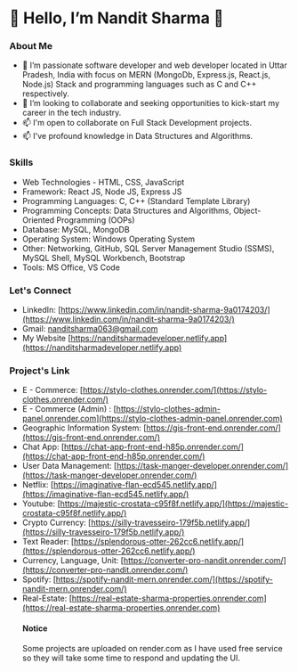 # 👋 Hello, I’m Nandit Sharma 👋
### About Me
- 🌱 I’m passionate software developer and web developer located in Uttar Pradesh, India with focus on MERN (MongoDb, Express.js, React.js, Node.js) Stack and programming languages such as C and C++ respectively.
- 🌱 I’m looking to collaborate and seeking opportunities to kick-start my career in the tech industry.
- 📫 I'm open to collaborate on Full Stack Development projects.
- 📫 I've profound knowledge in Data Structures and Algorithms.
### Skills
- Web Technologies - HTML, CSS, JavaScript
-	Framework: React JS, Node JS, Express JS
-	Programming Languages: C, C++ (Standard Template Library)              
-	Programming Concepts: Data Structures and Algorithms, Object-Oriented Programming (OOPs)
-	Database: MySQL, MongoDB
-	Operating System: Windows Operating System
-	Other: Networking, GitHub, SQL Server Management Studio (SSMS), MySQL Shell, MySQL Workbench, Bootstrap
-	Tools: MS Office, VS Code
### Let's Connect
- LinkedIn: [https://www.linkedin.com/in/nandit-sharma-9a0174203/](https://www.linkedin.com/in/nandit-sharma-9a0174203/)
- Gmail: [nanditsharma063@gmail.com](mailto:nanditsharma063@gmail.com)
- My Website [https://nanditsharmadeveloper.netlify.app](https://nanditsharmadeveloper.netlify.app)
### Project's Link
- E - Commerce: [https://stylo-clothes.onrender.com/](https://stylo-clothes.onrender.com/)
- E - Commerce (Admin) : [https://stylo-clothes-admin-panel.onrender.com](https://stylo-clothes-admin-panel.onrender.com)
- Geographic Information System: [https://gis-front-end.onrender.com/](https://gis-front-end.onrender.com/)
- Chat App: [https://chat-app-front-end-h85p.onrender.com/](https://chat-app-front-end-h85p.onrender.com/)
- User Data Management: [https://task-manger-developer.onrender.com/](https://task-manger-developer.onrender.com/)
- Netflix: [https://imaginative-flan-ecd545.netlify.app/](https://imaginative-flan-ecd545.netlify.app/)
- Youtube: [https://majestic-crostata-c95f8f.netlify.app/](https://majestic-crostata-c95f8f.netlify.app/)
- Crypto Currency: [https://silly-travesseiro-179f5b.netlify.app/](https://silly-travesseiro-179f5b.netlify.app/)
- Text Reader: [https://splendorous-otter-262cc6.netlify.app/](https://splendorous-otter-262cc6.netlify.app/)
- Currency, Language, Unit: [https://converter-pro-nandit.onrender.com/](https://converter-pro-nandit.onrender.com/)
- Spotify: [https://spotify-nandit-mern.onrender.com/](https://spotify-nandit-mern.onrender.com/)
- Real-Estate: [https://real-estate-sharma-properties.onrender.com](https://real-estate-sharma-properties.onrender.com)
  #### Notice 
  Some projects are uploaded on render.com as I have used free service so they will take some time to respond and updating the UI.


<!---
nandit9893/nandit9893 is a ✨ special ✨ repository because its `README.md` (this file) appears on your GitHub profile.
You can click the Preview link to take a look at your changes.
--->
